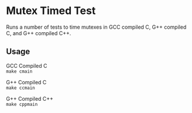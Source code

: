 # Mutex Timed Test

Runs a number of tests to time mutexes in GCC compiled C, G++ compiled C, and G++ compiled C++.

## Usage

GCC Compiled C  
`make cmain`

G++ Compiled C  
`make ccmain`

G++ Compiled C++  
`make cppmain`